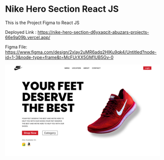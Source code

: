 # Nike Hero Section React JS

This is the Project Figma to React JS

Deployed Link : https://nike-hero-section-d6yxaqcit-abuzars-projects-66e9a09b.vercel.app/

Figma File: https://www.figma.com/design/2xlay2uMR6adq2HIKu9qk4/Untitled?node-id=1-3&node-type=frame&t=McFUrXX5GM1UB5Gv-0


![Sample Image](https://github.com/SheikhAbuzar245/nike-hero-section/blob/main/src/assets/Product%20Page.png)
